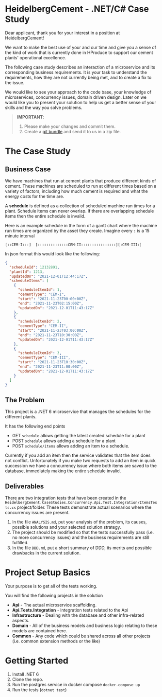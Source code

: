 # HeidelbergCement - .NET/C# Case Study

Dear applicant, thank you for your interest in a position at HeidelbergCement!

We want to make the best use of your and our time and give you a sense of the kind of work that is currently done in
HProduce to support our cement plants' operational excellence.

The following case study describes an interaction of a microservice and its corresponding business requirements. It is
your task to understand the requirements, how they are not currently being met, and to create a fix to the issue.

We would like to see your approach to the code base, your knowledge of microservices, concurrency issues, domain driven
design. Later on we would like you to present your solution to help us get a better sense of your skills and the way you
solve problems.

> **IMPORTANT**: 
> 1. Please make your changes and commit them.
> 2. Create a [git bundle](https://git-scm.com/docs/git-bundle) and send it to us in a zip file.

# The Case Study

## Business Case

We have machines that run at cement plants that produce different kinds of cement. These machines are scheduled to run
at different times based on a variety of factors, including how much cement is required and what the energy costs for
the time are.

A **schedule** is defined as a collection of scheduled machine run times for a plant. Schedule items can never overlap.
If there are overlapping schedule items then the entire schedule is invalid.

Here is an example schedule in the form of a gantt chart where the machine run times are organized by the asset they
create. Imagine every `:` is a 15 minute interval

```
[::CEM-I:::]  [::::::::::::::CEM-II::::::::::::::::][:CEM-III:]
```

In json format this would look like the following:

```json
{
  "scheduleId": 12132891,
  "plantId": 1213,
  "updatedOn": "2021-12-01T12:44:17Z",
  "scheduleItems": [
    {
      "scheduleItemId": 1,
      "cementType": "CEM-I",
      "start": "2021-11-23T00:00:00Z",
      "end": "2021-11-23T02:15:00Z",
      "updatedOn": "2021-12-01T11:43:17Z"
    },
    {
      "scheduleItemId": 2,
      "cementType": "CEM-II",
      "start": "2021-11-23T03:00:00Z",
      "end": "2021-11-23T10:30:00Z",
      "updatedOn": "2021-12-01T11:43:17Z"
    },
    {
      "scheduleItemId": 3,
      "cementType": "CEM-III",
      "start": "2021-11-23T10:30:00Z",
      "end": "2021-11-23T11:00:00Z",
      "updatedOn": "2021-12-01T11:43:17Z"
    }
  ]
}
```

## The Problem

This project is a .NET 6 microservice that manages the schedules for the different plants.

It has the following end points

* GET   `schedule` allows getting the latest created schedule for a plant
* POST  `schedule` allows adding a schedule for a plant
* POST  `schedule/items` allows adding an item to a schedule.

Currently if you add an item then the service validates that the item does not conflict. Unfortunately if you make two
requests to add an item in quick succession we have a concurrency issue where both items are saved to the database,
immediately making the entire schedule invalid.

## Deliverables

There are two integration tests that have been created in
the `HeidelbergCement.CaseStudies.Concurrency.Api.Test.Integration/ItemsTests.cs` project/folder. These tests
demonstrate actual scenarios where the concurrency issues are present.

1. In the file `ANALYSIS.md`, put your analysis of the problem, its causes, possible solutions and your selected
   solution strategy.
2. The project should be modified so that the tests successfully pass (i.e. no more concurrency issues) and the business
   requirements are still fulfilled.
3. In the file `DDD.md`, put a short summary of DDD, its merits and possible drawbacks in the current solution.

# Project Setup Basics

Your purpose is to get all of the tests working.

You will find the following projects in the solution

* **Api** - The actual microservice scaffolding.
* **Api.Tests.Integration** - Integration tests related to the Api
* **Infrastructure** - Dealing with the database and other infra-related aspects.
* **Domain** - All of the business models and business logic relating to these models are contained here.
* **Common** - Any code which could be shared across all other projects (i.e. common extension methods or the like)

# Getting Started

1. Install .NET 6
1. Clone the repo.
1. Run the postgres service in docker compose `docker-compose up`
1. Run the tests (`dotnet test`)

